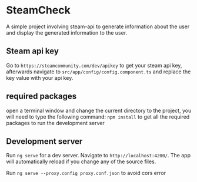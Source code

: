 # SteamCheck

A simple project involving steam-api to generate information about the user and display the generated information to the user.

## Steam api key

Go to `https://steamcommunity.com/dev/apikey` to get your steam api key, afterwards navigate to `src/app/config/config.component.ts` and replace the key value with your api key.


## required packages

open a terminal window and change the current directory to the project, you will need to type the following command: `npm install` to get all the required packages to run the development server

## Development server

Run `ng serve` for a dev server. Navigate to `http://localhost:4200/`. The app will automatically reload if you change any of the source files.

Run `ng serve --proxy.config proxy.conf.json` to avoid cors error
